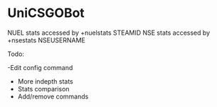 # UniCSGOBot

 NUEL stats accessed by +nuelstats STEAMID
 NSE stats accessed by +nsestats NSEUSERNAME



Todo:

-Edit config command

- More indepth stats
- Stats comparison
- Add/remove commands
